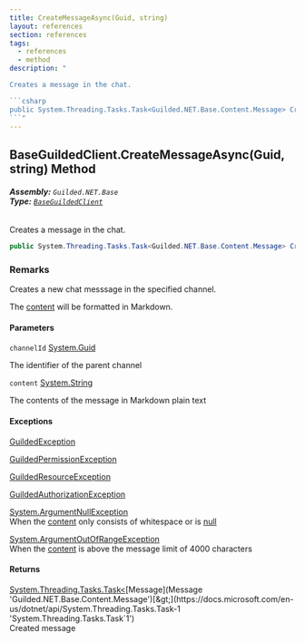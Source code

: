 ```yaml
---
title: CreateMessageAsync(Guid, string)
layout: references
section: references
tags:
  - references
  - method
description: "

Creates a message in the chat.

```csharp
public System.Threading.Tasks.Task<Guilded.NET.Base.Content.Message> CreateMessageAsync(System.Guid channelId, string content);
```"
---
```


## BaseGuildedClient.CreateMessageAsync(Guid, string) Method
###### **Assembly:** `Guilded.NET.Base`<br/>**Type:** [`BaseGuildedClient`](BaseGuildedClient 'Guilded.NET.Base.BaseGuildedClient')

Creates a message in the chat.

```csharp
public System.Threading.Tasks.Task<Guilded.NET.Base.Content.Message> CreateMessageAsync(System.Guid channelId, string content);
```

### Remarks
  
Creates a new chat messsage in the specified channel.  
  
The [content](BaseGuildedClient.CreateMessageAsync(Guid,string)#Guilded.NET.Base.BaseGuildedClient.CreateMessageAsync(System.Guid,string).content 'Guilded.NET.Base.BaseGuildedClient.CreateMessageAsync(System.Guid, string).content') will be formatted in Markdown.
#### Parameters

<a name='Guilded.NET.Base.BaseGuildedClient.CreateMessageAsync(System.Guid,string).channelId'></a>

`channelId` [System.Guid](https://docs.microsoft.com/en-us/dotnet/api/System.Guid 'System.Guid')

The identifier of the parent channel

<a name='Guilded.NET.Base.BaseGuildedClient.CreateMessageAsync(System.Guid,string).content'></a>

`content` [System.String](https://docs.microsoft.com/en-us/dotnet/api/System.String 'System.String')

The contents of the message in Markdown plain text

#### Exceptions

[GuildedException](GuildedException 'Guilded.NET.Base.GuildedException')

[GuildedPermissionException](GuildedPermissionException 'Guilded.NET.Base.GuildedPermissionException')

[GuildedResourceException](GuildedResourceException 'Guilded.NET.Base.GuildedResourceException')

[GuildedAuthorizationException](GuildedAuthorizationException 'Guilded.NET.Base.GuildedAuthorizationException')

[System.ArgumentNullException](https://docs.microsoft.com/en-us/dotnet/api/System.ArgumentNullException 'System.ArgumentNullException')  
When the [content](BaseGuildedClient.CreateMessageAsync(Guid,string)#Guilded.NET.Base.BaseGuildedClient.CreateMessageAsync(System.Guid,string).content 'Guilded.NET.Base.BaseGuildedClient.CreateMessageAsync(System.Guid, string).content') only consists of whitespace or is [null](https://docs.microsoft.com/en-us/dotnet/csharp/language-reference/keywords/null 'https://docs.microsoft.com/en-us/dotnet/csharp/language-reference/keywords/null')

[System.ArgumentOutOfRangeException](https://docs.microsoft.com/en-us/dotnet/api/System.ArgumentOutOfRangeException 'System.ArgumentOutOfRangeException')  
When the [content](BaseGuildedClient.CreateMessageAsync(Guid,string)#Guilded.NET.Base.BaseGuildedClient.CreateMessageAsync(System.Guid,string).content 'Guilded.NET.Base.BaseGuildedClient.CreateMessageAsync(System.Guid, string).content') is above the message limit of 4000 characters

#### Returns
[System.Threading.Tasks.Task&lt;](https://docs.microsoft.com/en-us/dotnet/api/System.Threading.Tasks.Task-1 'System.Threading.Tasks.Task`1')[Message](Message 'Guilded.NET.Base.Content.Message')[&gt;](https://docs.microsoft.com/en-us/dotnet/api/System.Threading.Tasks.Task-1 'System.Threading.Tasks.Task`1')  
Created message